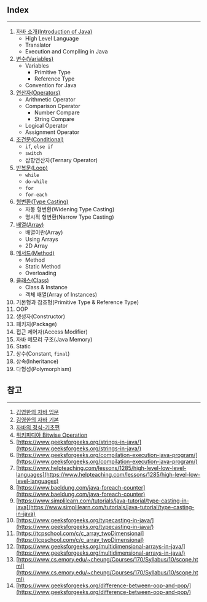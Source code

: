 ## Index

---

1. [자바 소개(Introduction of Java)](https://github.com/seungki1011/Data-Engineering/blob/main/java/notes/(1)%20StartingJava.md)
   * High Level Language
   * Translator
   * Execution and Compiling in Java
2. [변수(Variables)](https://github.com/seungki1011/Data-Engineering/blob/main/java/notes/(2)%20Variables.md)
   * Variables
     * Primitive Type
     * Reference Type
   * Convention for Java
3. [연산자(Operators)](https://github.com/seungki1011/Data-Engineering/blob/main/java/notes/(3)%20Operators.md)
   * Arithmetic Operator
   * Comparison Operator
     * Number Compare
     * String Compare
   * Logical Operator
   * Assignment Operator
4. [조건문(Conditional)](https://github.com/seungki1011/Data-Engineering/blob/main/java/notes/(4)%20Conditional.md)
   * ```if```, ```else if```
   * ```switch```
   * 삼항연산자(Ternary Operator)
5. [반복문(Loop)](https://github.com/seungki1011/Data-Engineering/blob/main/java/notes/(5)%20Loop.md)
   * ```while```
   * ```do-while```
   * ```for```
   * ```for-each```
6. [형변환(Type Casting)](https://github.com/seungki1011/Data-Engineering/blob/main/java/notes/(6)%20Typecasting.md)
   * 자동 형변환(Widening Type Casting)
   * 명시적 형변환(Narrow Type Casting)
7. [배열(Array)](https://github.com/seungki1011/Data-Engineering/blob/main/java/notes/(7)%20Array.md)
   * 배열이란(Array)
   * Using Arrays
   * 2D Array
8. [메서드(Method)](https://github.com/seungki1011/Data-Engineering/blob/main/java/notes/(8)%20Method.md)
   * Method
   * Static Method
   * Overloading
9. [클래스(Class)](https://github.com/seungki1011/Data-Engineering/blob/main/java/notes/(9)%20Class.md)
   * Class & Instance
   * 객체 배열(Array of Instances)
10. 기본형과 참조형(Primitive Type & Reference Type)
11. OOP
12. 생성자(Constructor)
13. 패키지(Package)
14. 접근 제어자(Access Modifier)
15. 자바 메모리 구조(Java Memory)
16. Static
17. 상수(Constant, ```final```)
18. 상속(Inheritance)
19. 다형성(Polymorphism)



## 참고

---

1. [김영한의 자바 입문](https://www.inflearn.com/course/%EA%B9%80%EC%98%81%ED%95%9C%EC%9D%98-%EC%9E%90%EB%B0%94-%EC%9E%85%EB%AC%B8)
2. [김영한의 자바 기본](https://www.inflearn.com/course/%EA%B9%80%EC%98%81%ED%95%9C%EC%9D%98-%EC%8B%A4%EC%A0%84-%EC%9E%90%EB%B0%94-%EA%B8%B0%EB%B3%B8%ED%8E%B8/dashboard)
3. [자바의 정석-기초편](https://www.youtube.com/user/MasterNKS)
4. [위키피디아 Bitwise Operation](https://en.wikipedia.org/wiki/Bitwise_operation)
5. [https://www.geeksforgeeks.org/strings-in-java/](https://www.geeksforgeeks.org/strings-in-java/)
6. [https://www.geeksforgeeks.org/compilation-execution-java-program/](https://www.geeksforgeeks.org/compilation-execution-java-program/)
7. [https://www.helpteaching.com/lessons/1285/high-level-low-level-languages](https://www.helpteaching.com/lessons/1285/high-level-low-level-languages)
8. [https://www.baeldung.com/java-foreach-counter](https://www.baeldung.com/java-foreach-counter)
9. [https://www.simplilearn.com/tutorials/java-tutorial/type-casting-in-java](https://www.simplilearn.com/tutorials/java-tutorial/type-casting-in-java)
10. [https://www.geeksforgeeks.org/typecasting-in-java/](https://www.geeksforgeeks.org/typecasting-in-java/)
11. [https://tcpschool.com/c/c_array_twoDimensional](https://tcpschool.com/c/c_array_twoDimensional)
12. [https://www.geeksforgeeks.org/multidimensional-arrays-in-java/](https://www.geeksforgeeks.org/multidimensional-arrays-in-java/)
13. [https://www.cs.emory.edu/~cheung/Courses/170/Syllabus/10/scope.html](https://www.cs.emory.edu/~cheung/Courses/170/Syllabus/10/scope.html)
14. [https://www.geeksforgeeks.org/difference-between-oop-and-pop/](https://www.geeksforgeeks.org/difference-between-oop-and-pop/)


